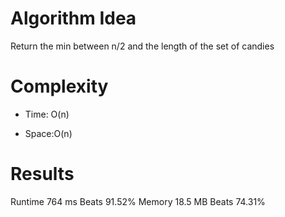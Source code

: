 # Algorithm Idea

Return the min between n/2 and the length of the set of candies

# Complexity

- Time: O(n)

- Space:O(n)

# Results

Runtime
764 ms
Beats
91.52%
Memory
18.5 MB
Beats
74.31%
